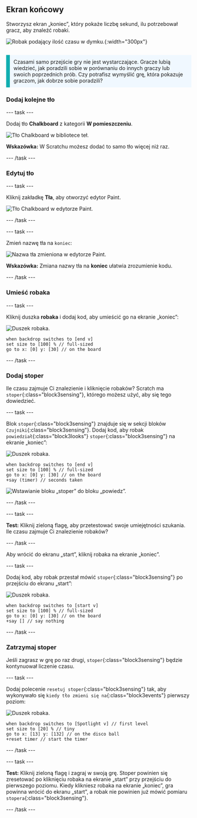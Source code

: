 ## Ekran końcowy

<div style="display: flex; flex-wrap: wrap">
<div style="flex-basis: 200px; flex-grow: 1; margin-right: 15px;">
Stworzysz ekran „koniec”, który pokaże liczbę sekund, ilu potrzebował gracz, aby znaleźć robaki. 
</div>
<div>

![Robak podający ilość czasu w dymku.](images/end-screen.png){:width="300px"}

</div>
</div>

<p style="border-left: solid; border-width:10px; border-color: #0faeb0; background-color: aliceblue; padding: 10px;">
Czasami samo przejście gry nie jest wystarczające. Gracze lubią wiedzieć, jak poradzili sobie w porównaniu do innych graczy lub swoich poprzednich prób. Czy potrafisz wymyślić grę, która pokazuje graczom, jak dobrze sobie poradzili?</p>

### Dodaj kolejne tło

--- task ---

Dodaj tło **Chalkboard** z kategorii **W pomieszczeniu**.

![Tło Chalkboard w bibliotece teł.](images/chalkboard.png)

**Wskazówka:** W Scratchu możesz dodać to samo tło więcej niż raz.

--- /task ---

### Edytuj tło

--- task ---

Kliknij zakładkę **Tła**, aby otworzyć edytor Paint.

![Tło Chalkboard w edytorze Paint.](images/chalkboard2-paint.png)

--- /task ---

--- task ---

Zmień nazwę tła na `koniec`:

![Nazwa tła zmieniona w edytorze Paint.](images/end-screen-name.png)

**Wskazówka:** Zmiana nazwy tła na **koniec** ułatwia zrozumienie kodu.

--- /task ---

### Umieść robaka

--- task ---

Kliknij duszka **robaka** i dodaj kod, aby umieścić go na ekranie „koniec”:

![Duszek robaka.](images/bug-sprite.png)

```blocks3
when backdrop switches to [end v]
set size to [100] % // full-sized
go to x: [0] y: [30] // on the board
```

--- /task ---

### Dodaj stoper

Ile czasu zajmuje Ci znalezienie i kliknięcie robaków? Scratch ma `stoper`{:class="block3sensing"}, którego możesz użyć, aby się tego dowiedzieć.

--- task ---

Blok `stoper`{:class="block3sensing"} znajduje się w sekcji bloków `Czujniki`{:class="block3sensing"}. Dodaj kod, aby robak `powiedział`{:class="block3looks"} `stoper`{:class="block3sensing"} na ekranie „koniec”:

![Duszek robaka.](images/bug-sprite.png)

```blocks3
when backdrop switches to [end v]
set size to [100] % // full-sized
go to x: [0] y: [30] // on the board
+say (timer) // seconds taken
```

![Wstawianie bloku „stoper” do bloku „powiedz”.](images/inserting-blocks.gif)

--- /task ---

--- task ---

**Test:** Kliknij zieloną flagę, aby przetestować swoje umiejętności szukania. Ile czasu zajmuje Ci znalezienie robaków?

--- /task ---

Aby wrócić do ekranu „start”, kliknij robaka na ekranie „koniec”.

--- task ---

Dodaj kod, aby robak przestał mówić `stoper`{:class="block3sensing"} po przejściu do ekranu „start”:

![Duszek robaka.](images/bug-sprite.png)

```blocks3
when backdrop switches to [start v]
set size to [100] % // full-sized
go to x: [0] y: [30] // on the board
+say [] // say nothing
```

--- /task ---

### Zatrzymaj stoper

Jeśli zagrasz w grę po raz drugi, `stoper`{:class="block3sensing"} będzie kontynuował liczenie czasu.

--- task ---

Dodaj polecenie `resetuj stoper`{:class="block3sensing"} tak, aby wykonywało się `kiedy tło zmieni się na`{:class="block3events"} pierwszy poziom:

![Duszek robaka.](images/bug-sprite.png)

```blocks3
when backdrop switches to [Spotlight v] // first level
set size to [20] % // tiny
go to x: [13] y: [132] // on the disco ball
+reset timer // start the timer
```

--- /task ---

--- task ---

**Test:** Kliknij zieloną flagę i zagraj w swoją grę. Stoper powinien się zresetować po kliknięciu robaka na ekranie „start” przy przejściu do pierwszego poziomu. Kiedy klikniesz robaka na ekranie „koniec”, gra powinna wrócić do ekranu „start”, a robak nie powinien już mówić pomiaru `stopera`{:class="block3sensing"}.

--- /task ---

